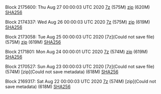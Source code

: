 Block 2175600: Thu Aug 27 00:00:03 UTC 2020 [7z]() (575M) [zip]() (620M) [SHA256]()

Block 2174337: Wed Aug 26 00:00:03 UTC 2020 [7z]() (575M) [zip]() (619M) [SHA256]()

Block 2173058: Tue Aug 25 00:00:03 UTC 2020 [7z](Could not save file) (575M) [zip]() (619M) [SHA256]()

Block 2171801: Mon Aug 24 00:00:01 UTC 2020 [7z]() (574M) [zip]() (619M) [SHA256]()

Block 2170527: Sun Aug 23 00:00:03 UTC 2020 [7z](Could not save file) (574M) [zip](Could not save metadata) (618M) [SHA256](https://transfer.sh/Lp0CQ/sha256.txt)

Block 2169317: Sat Aug 22 00:00:03 UTC 2020 [7z]() (574M) [zip](Could not save metadata) (618M) [SHA256](https://transfer.sh/oTD5g/sha256.txt)
